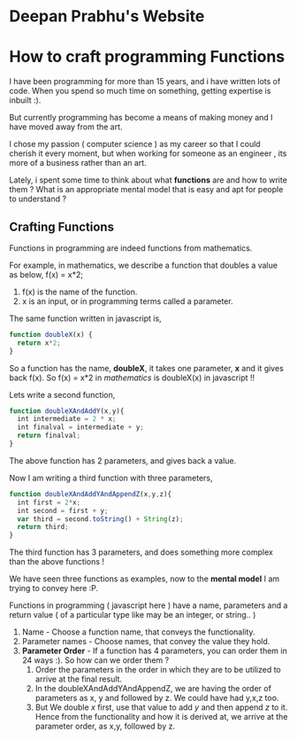 # Deepan Prabhu's Website


# How to craft programming Functions

I have been programming for more than 15 years, and i have written lots of code.
When you spend so much time on something, getting expertise is inbuilt :).

But currently programming has become a means of making money and I have moved away from the art.

I chose my passion ( computer science ) as my career so that I could cherish it every moment, but when working for someone as an engineer , its more of a business rather than an art.

Lately, i spent some time to think about what **functions** are and how to write them ? What is an appropriate mental model that is easy and apt for people to understand ?

## Crafting Functions

Functions in programming are indeed functions from mathematics.

For example, in mathematics, we describe a function that doubles a value as below,
f(x) = x*2;

1. f(x) is the name of the function.
2. x is an input, or in programming terms called a parameter.

The same function written in javascript is,

```javascript
function doubleX(x) {
  return x*2;
}
```
So a function has the name, **doubleX**, it takes one parameter, **x** and it gives back f(x).
So f(x) = x*2 in *mathematics* is doubleX(x) in javascript !!

Lets write a second function,

``` javascript
function doubleXAndAddY(x,y){
  int intermediate = 2 * x;
  int finalval = intermediate + y;
  return finalval;
}
```
The above function has 2 parameters, and gives back a value.

Now I am writing a third function with three parameters,

```javascript
function doubleXAndAddYAndAppendZ(x,y,z){
  int first = 2*x;
  int second = first + y;
  var third = second.toString() + String(z);
  return third;
}
```
The third function has 3 parameters, and does something more complex than the above functions !

We have seen three functions as examples, now to the **mental model** I am trying to convey here :P.

Functions in programming ( javascript here ) have a name, parameters and a return value ( of a particular type like may be an integer, or string.. )

1. Name - Choose a function name, that conveys the functionality.
2. Parameter names - Choose names, that convey the value they hold.
3. **Parameter Order** - If a function has 4 parameters, you can order them in 24 ways :). So how can we order them ?
   1. Order the parameters in the order in which they are to be utilized to arrive at the final result.
   2. In the doubleXAndAddYAndAppendZ, we are having the order of parameters as x, y and followed by z. We could have had y,x,z    too.
   3. But We double *x* first, use that value to add *y* and then append *z* to it. Hence from the functionality and how it is derived at, we arrive at the parameter order, as x,y, followed by z.
